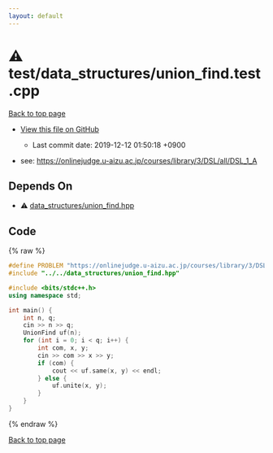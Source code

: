 ```yaml
---
layout: default
---
```


<!-- mathjax config similar to math.stackexchange -->
<script type="text/javascript" async
  src="https://cdnjs.cloudflare.com/ajax/libs/mathjax/2.7.5/MathJax.js?config=TeX-MML-AM_CHTML">
</script>
<script type="text/x-mathjax-config">
  MathJax.Hub.Config({
    TeX: { equationNumbers: { autoNumber: "AMS" }},
    tex2jax: {
      inlineMath: [ ['$','$'] ],
      processEscapes: true
    },
    "HTML-CSS": { matchFontHeight: false },
    displayAlign: "left",
    displayIndent: "2em"
  });
</script>

<script type="text/javascript" src="https://cdnjs.cloudflare.com/ajax/libs/jquery/3.4.1/jquery.min.js"></script>
<script src="https://cdn.jsdelivr.net/npm/jquery-balloon-js@1.1.2/jquery.balloon.min.js" integrity="sha256-ZEYs9VrgAeNuPvs15E39OsyOJaIkXEEt10fzxJ20+2I=" crossorigin="anonymous"></script>
<script type="text/javascript" src="../../../assets/js/copy-button.js"></script>
<link rel="stylesheet" href="../../../assets/css/copy-button.css" />


# :warning: test/data_structures/union_find.test.cpp
<a href="../../../index.html">Back to top page</a>

* <a href="{{ site.github.repository_url }}/blob/master/test/data_structures/union_find.test.cpp">View this file on GitHub</a>
    - Last commit date: 2019-12-12 01:50:18 +0900


* see: <a href="https://onlinejudge.u-aizu.ac.jp/courses/library/3/DSL/all/DSL_1_A">https://onlinejudge.u-aizu.ac.jp/courses/library/3/DSL/all/DSL_1_A</a>


## Depends On
* :warning: <a href="../../../library/data_structures/union_find.hpp.html">data_structures/union_find.hpp</a>


## Code
{% raw %}
```cpp
#define PROBLEM "https://onlinejudge.u-aizu.ac.jp/courses/library/3/DSL/all/DSL_1_A"
#include "../../data_structures/union_find.hpp"

#include <bits/stdc++.h>
using namespace std;

int main() {
    int n, q;
    cin >> n >> q;
    UnionFind uf(n);
    for (int i = 0; i < q; i++) {
        int com, x, y;
        cin >> com >> x >> y;
        if (com) {
            cout << uf.same(x, y) << endl;
        } else {
            uf.unite(x, y);
        }
    }
}
```
{% endraw %}

<a href="../../../index.html">Back to top page</a>

